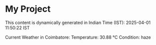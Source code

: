 # My Project

This content is dynamically generated in Indian Time (IST): 2025-04-01 11:50:22 IST


Current Weather in Coimbatore:
Temperature: 30.88 °C
Condition: haze
